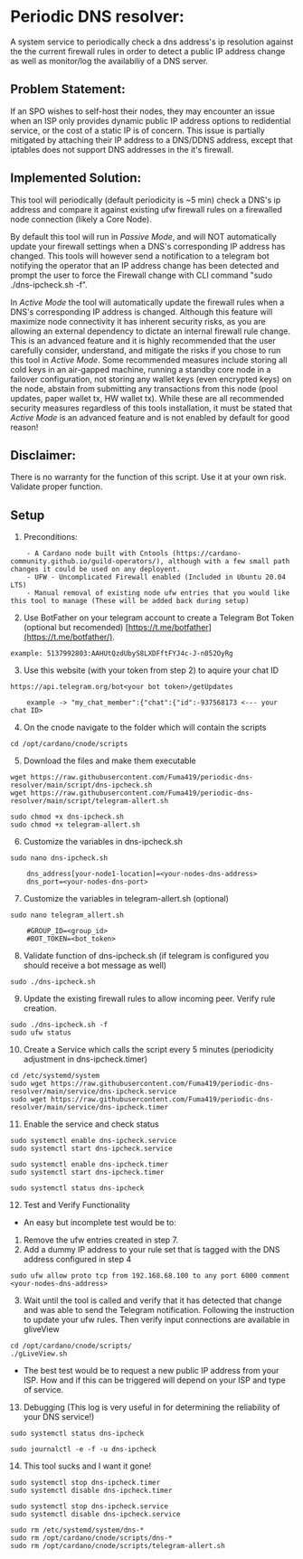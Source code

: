 # Periodic DNS resolver:
A system service to periodically check a dns address's ip resolution against the the current firewall rules in order to detect a public IP address change as well as monitor/log the availabiliy of a DNS server. 
## Problem Statement:
If an SPO wishes to self-host their nodes, they may encounter an issue when an ISP only provides dynamic public IP address options to redidential service, or the cost of a static IP is of concern. This issue is partially mitigated by attaching their IP address to a DNS/DDNS address, except that iptables does not support DNS addresses in the it's firewall.
## Implemented Solution:
This tool will periodically (default periodicity is ~5 min) check a DNS's ip address and compare it against existing ufw firewall rules on a firewalled node connection (likely a Core Node).

By default this tool will run in *Passive Mode*, and will NOT automatically update your firewall settings when a DNS's corresponding IP address has changed. This tools will however send a notification to a telegram bot notifying the operator that an IP address change has been detected and prompt the user to force the Firewall change with CLI command "sudo ./dns-ipcheck.sh -f".

In *Active Mode* the tool will automatically update the firewall rules when a DNS's corresponding IP address is changed. Although this feature will maximize node connectivity it has inherent security risks, as you are allowing an external dependency to dictate an internal firewall rule change. This is an advanced feature and it is highly recommended that the user carefully consider, understand, and mitigate the risks if you chose to run this tool in *Active Mode*. Some recommended measures include storing all cold keys in an air-gapped machine, running a standby core node in a failover configuration, not storing any wallet keys (even encrypted keys) on the node, abstain from submitting any transactions from this node (pool updates, paper wallet tx, HW wallet tx). While these are all recommended security measures regardless of this tools installation, it must be stated that *Active Mode* is an advanced feature and is not enabled by default for good reason!

## Disclaimer:
There is no warranty for the function of this script. Use it at your own risk. Validate proper function.

## Setup

1. Preconditions:
```
    - A Cardano node built with Cntools (https://cardano-community.github.io/guild-operators/), although with a few small path changes it could be used on any deployent.
    - UFW - Uncomplicated Firewall enabled (Included in Ubuntu 20.04 LTS)
    - Manual removal of existing node ufw entries that you would like this tool to manage (These will be added back during setup)
```
2. Use BotFather on your telegram account to create a Telegram Bot Token (optional but recomended)
[https://t.me/botfather](https://t.me/botfather/).
```
example: 5137992803:AAHUtQzdUbyS8LXDFftFYJ4c-J-n052OyRg
```
3. Use this website (with your token from step 2) to aquire your chat ID
```
https://api.telegram.org/bot<your bot token>/getUpdates
```
        example -> "my_chat_member":{"chat":{"id":-937568173 <--- your chat ID>

4. On the cnode navigate to the folder which will contain the scripts
```
cd /opt/cardano/cnode/scripts
```
5. Download the files and make them executable
```
wget https://raw.githubusercontent.com/Fuma419/periodic-dns-resolver/main/script/dns-ipcheck.sh
wget https://raw.githubusercontent.com/Fuma419/periodic-dns-resolver/main/script/telegram-allert.sh

sudo chmod +x dns-ipcheck.sh
sudo chmod +x telegram-allert.sh
```
6. Customize the variables in dns-ipcheck.sh
```
sudo nano dns-ipcheck.sh
```
        dns_address[your-node1-location]=<your-nodes-dns-address>
        dns_port=<your-nodes-dns-port>

7. Customize the variables in telegram-allert.sh (optional)
```
sudo nano telegram_allert.sh
```
        #GROUP_ID=<group_id>
        #BOT_TOKEN=<bot_token>

8. Validate function of dns-ipcheck.sh (if telegram is configured you should receive a bot message as well)
```
sudo ./dns-ipcheck.sh
```

9. Update the existing firewall rules to allow incoming peer. Verify rule creation.
```
sudo ./dns-ipcheck.sh -f
sudo ufw status
```

10. Create a Service which calls the script every 5 minutes (periodicity adjustment in dns-ipcheck.timer)
```
cd /etc/systemd/system
sudo wget https://raw.githubusercontent.com/Fuma419/periodic-dns-resolver/main/service/dns-ipcheck.service
sudo wget https://raw.githubusercontent.com/Fuma419/periodic-dns-resolver/main/service/dns-ipcheck.timer
```

11. Enable the service and check status
```
sudo systemctl enable dns-ipcheck.service
sudo systemctl start dns-ipcheck.service

sudo systemctl enable dns-ipcheck.timer
sudo systemctl start dns-ipcheck.timer

sudo systemctl status dns-ipcheck
```

12. Test and Verify Functionality

- An easy but incomplete test would be to:
1. Remove the ufw entries created in step 7.
2. Add a dummy IP address to your rule set that is tagged with the DNS address configured in step 4
```
sudo ufw allow proto tcp from 192.168.68.100 to any port 6000 comment <your-nodes-dns-address>
```
3. Wait until the tool is called and verify that it has detected that change and was able to send the Telegram notification. Following the instruction to update your ufw rules. Then verify input connections are available in gliveView
```
cd /opt/cardano/cnode/scripts/
./gLiveView.sh
```
- The best test would be to request a new public IP address from your ISP. How and if this can be triggered will depend on your ISP and type of service. 

13. Debugging (This log is very useful in for determining the reliability of your 
DNS service!)
```
sudo systemctl status dns-ipcheck
```
```
sudo journalctl -e -f -u dns-ipcheck 
```

14. This tool sucks and I want it gone!
```
sudo systemctl stop dns-ipcheck.timer
sudo systemctl disable dns-ipcheck.timer

sudo systemctl stop dns-ipcheck.service
sudo systemctl disable dns-ipcheck.service

sudo rm /etc/systemd/system/dns-*
sudo rm /opt/cardano/cnode/scripts/dns-*
sudo rm /opt/cardano/cnode/scripts/telegram-allert.sh

